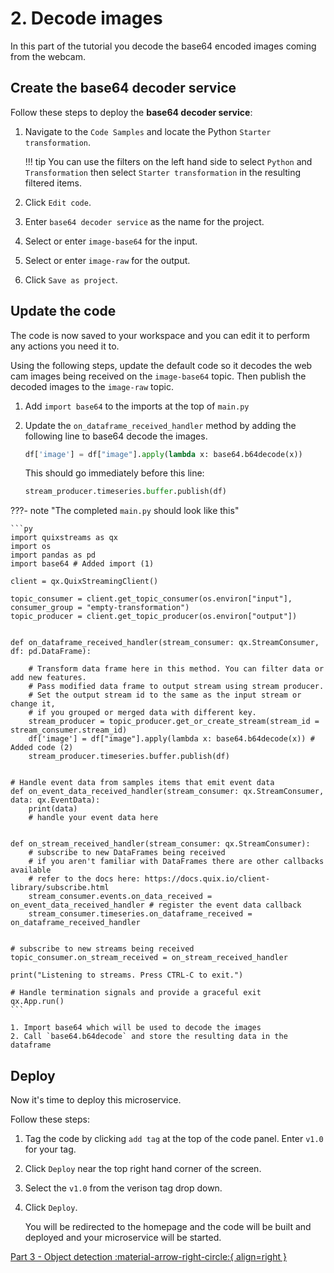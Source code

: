 # 2. Decode images

In this part of the tutorial you decode the base64 encoded images coming from the webcam.

## Create the base64 decoder service

Follow these steps to deploy the **base64 decoder service**:

1.  Navigate to the `Code Samples` and locate the Python `Starter transformation`.

    !!! tip
        You can use the filters on the left hand side to select `Python` and `Transformation` then select `Starter transformation` in the resulting filtered items.

2.  Click `Edit code`.

3.  Enter `base64 decoder service` as the name for the project.

4.  Select or enter `image-base64` for the input.

5.  Select or enter `image-raw` for the output.

6.  Click `Save as project`.


## Update the code

The code is now saved to your workspace and you can edit it to perform any actions you need it to.

Using the following steps, update the default code so it decodes the web cam images being received on the `image-base64` topic. Then publish the decoded images to the `image-raw` topic.

1.  Add `import base64` to the imports at the top of `main.py`

2.  Update the `on_dataframe_received_handler` method by adding the following line to base64 decode the images.

    ```py
    df['image'] = df["image"].apply(lambda x: base64.b64decode(x))
    ```

    This should go immediately before this line:

    ```py
    stream_producer.timeseries.buffer.publish(df)
    ```

???- note "The completed `main.py` should look like this"

    ```py
    import quixstreams as qx
    import os
    import pandas as pd
    import base64 # Added import (1)

    client = qx.QuixStreamingClient()

    topic_consumer = client.get_topic_consumer(os.environ["input"], consumer_group = "empty-transformation")
    topic_producer = client.get_topic_producer(os.environ["output"])


    def on_dataframe_received_handler(stream_consumer: qx.StreamConsumer, df: pd.DataFrame):

        # Transform data frame here in this method. You can filter data or add new features.
        # Pass modified data frame to output stream using stream producer.
        # Set the output stream id to the same as the input stream or change it,
        # if you grouped or merged data with different key.
        stream_producer = topic_producer.get_or_create_stream(stream_id = stream_consumer.stream_id)
        df['image'] = df["image"].apply(lambda x: base64.b64decode(x)) # Added code (2)
        stream_producer.timeseries.buffer.publish(df)


    # Handle event data from samples items that emit event data
    def on_event_data_received_handler(stream_consumer: qx.StreamConsumer, data: qx.EventData):
        print(data)
        # handle your event data here


    def on_stream_received_handler(stream_consumer: qx.StreamConsumer):
        # subscribe to new DataFrames being received
        # if you aren't familiar with DataFrames there are other callbacks available
        # refer to the docs here: https://docs.quix.io/client-library/subscribe.html
        stream_consumer.events.on_data_received = on_event_data_received_handler # register the event data callback
        stream_consumer.timeseries.on_dataframe_received = on_dataframe_received_handler


    # subscribe to new streams being received
    topic_consumer.on_stream_received = on_stream_received_handler

    print("Listening to streams. Press CTRL-C to exit.")

    # Handle termination signals and provide a graceful exit
    qx.App.run()
    ```

    1. Import base64 which will be used to decode the images
    2. Call `base64.b64decode` and store the resulting data in the dataframe


## Deploy

Now it's time to deploy this microservice.

Follow these steps:

1.  Tag the code by clicking `add tag` at the top of the code panel. Enter `v1.0` for your tag.

1. Click `Deploy` near the top right hand corner of the screen.

2. Select the `v1.0` from the verison tag drop down.

3. Click `Deploy`.

    You will be redirected to the homepage and the code will be built and deployed and your microservice will be started.


[Part 3 - Object detection :material-arrow-right-circle:{ align=right }](object-detection.md)